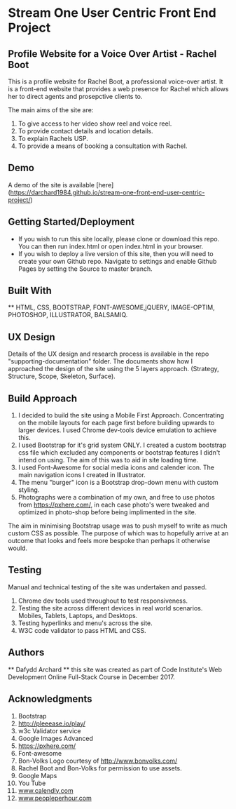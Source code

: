 # Stream One User Centric Front End Project
 
## Profile Website for a Voice Over Artist - Rachel Boot

This is a profile website for Rachel Boot, a professional voice-over artist. It is a front-end website that provides a web presence for Rachel which allows her to direct agents and prosepctive clients to. 

The main aims of the site are: 

1. To give access to her video show reel and voice reel.
2. To provide contact details and location details.
3. To explain Rachels USP.
4. To provide a means of booking a consultation with Rachel.

## Demo

A demo of the site is available [here] (https://darchard1984.github.io/stream-one-front-end-user-centric-project/)

## Getting Started/Deployment

* If you wish to run this site locally, please clone or download this repo. You can then run index.html or open index.html in your browser.
* If you wish to deploy a live version of this site, then you will need to create your own Github repo. Navigate to settings and enable Github Pages by setting the Source to master branch.

## Built With 

** HTML, CSS, BOOTSTRAP, FONT-AWESOME,jQUERY, IMAGE-OPTIM, PHOTOSHOP, ILLUSTRATOR, BALSAMIQ.

## UX Design

Details of the UX design and research process is available in the repo "supporting-documentation" folder. The documents show how I approached the design of the site using the 5 layers approach. (Strategy, Structure, Scope, Skeleton, Surface). 

## Build Approach

1. I decided to build the site using a Mobile First Approach. Concentrating on the mobile layouts for each page first before building upwards to larger devices. I used Chrome dev-tools device emulation to achieve this. 
2. I used Bootstrap for it's grid system ONLY. I created a custom bootstrap css file which excluded any components or bootstrap features I didn't intend on using. The aim of this was to aid in site loading time. 
3. I used Font-Awesome for social media icons and calender icon. The main navigation icons I created in Illustrator. 
4. The menu "burger" icon is a Bootstrap drop-down menu with custom styling.
5. Photographs were a combination of my own, and free to use photos from https://pxhere.com/, in each case photo's were tweaked and optimized in photo-shop before being implimented in the site. 

The aim in minimising Bootstrap usage was to push myself to write as much custom CSS as possible. The purpose of which was to hopefully arrive at an outcome that looks and feels more bespoke than perhaps it otherwise would. 

## Testing

Manual and technical testing of the site was undertaken and passed. 

1. Chrome dev tools used throughout to test responsiveness.
2. Testing the site across different devices in real world scenarios. Mobiles, Tablets, Laptops, and Desktops.
3. Testing hyperlinks and menu's across the site. 
4. W3C code validator to pass HTML and CSS. 

## Authors

** Dafydd Archard ** this site was created as part of Code Institute's Web Development Online Full-Stack Course in December 2017.

## Acknowledgments

1. Bootstrap
2. http://pleeease.io/play/
3. w3c Validator service
4. Google Images Advanced
5. https://pxhere.com/
6. Font-awesome
7. Bon-Volks Logo courtesy of http://www.bonvolks.com/
8. Rachel Boot and Bon-Volks for permission to use assets.
9. Google Maps
10. You Tube
11. www.calendly.com
12. www.peopleperhour.com





